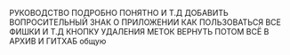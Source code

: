 РУКОВОДСТВО ПОДРОБНО ПОНЯТНО И Т.Д
ДОБАВИТЬ ВОПРОСИТЕЛЬНЫЙ ЗНАК О ПРИЛОЖЕНИИ КАК ПОЛЬЗОВАТЬСЯ ВСЕ ФИШКИ И Т.Д
КНОПКУ УДАЛЕНИЯ МЕТОК ВЕРНУТЬ
ПОТОМ ВСЁ В АРХИВ И ГИТХАБ общую
